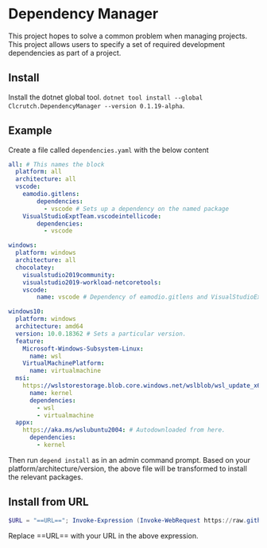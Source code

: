# Dependency Manager
This project hopes to solve a common problem when managing projects.  This project allows users to specify a set of required development dependencies as part of a project.

## Install
Install the dotnet global tool. `dotnet tool install --global Clcrutch.DependencyManager --version 0.1.19-alpha`.

## Example
Create a file called `dependencies.yaml` with the below content

```yaml
all: # This names the block
  platform: all
  architecture: all
  vscode:
    eamodio.gitlens:
        dependencies:
          - vscode # Sets up a dependency on the named package
    VisualStudioExptTeam.vscodeintellicode:
        dependencies:
          - vscode

windows:
  platform: windows
  architecture: all
  chocolatey:
    visualstudio2019community:
    visualstudio2019-workload-netcoretools:
    vscode:
        name: vscode # Dependency of eamodio.gitlens and VisualStudioExptTeam.vscodeintellicode

windows10:
  platform: windows
  architecture: amd64
  version: 10.0.18362 # Sets a particular version.
  feature:
    Microsoft-Windows-Subsystem-Linux:
      name: wsl
    VirtualMachinePlatform:
      name: virtualmachine
  msi:
    https://wslstorestorage.blob.core.windows.net/wslblob/wsl_update_x64.msi: # Autodownloaded from here.
      name: kernel
      dependencies:
        - wsl
        - virtualmachine
  appx:
    https://aka.ms/wslubuntu2004: # Autodownloaded from here.
      dependencies:
        - kernel
```

Then run `depend install` as in an admin command prompt.  Based on your platform/architecture/version, the above file will be transformed to install the relevant packages.

## Install from URL
```PowerShell
$URL = "==URL=="; Invoke-Expression (Invoke-WebRequest https://raw.githubusercontent.com/clcrutch/dependency-manager/master/scripts/install.ps1).Content; Invoke-InstallScript -URL $URL
```

Replace ==URL== with your URL in the above expression.